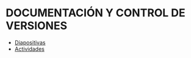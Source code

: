# DOCUMENTACIÓN Y CONTROL DE VERSIONES

- [Diapositivas](http://jamj2000.github.io/despliegueaplicacionesweb/6/diapositivas)
- [Actividades](http://jamj2000.github.io/despliegueaplicacionesweb/6/actividades)


